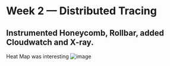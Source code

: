 # Week 2 — Distributed Tracing

## Instrumented Honeycomb, Rollbar, added Cloudwatch and X-ray.

Heat Map was interesting
![image](https://user-images.githubusercontent.com/87647221/223510279-f940f8e9-e7a2-4874-92c4-a6701d044918.png)
